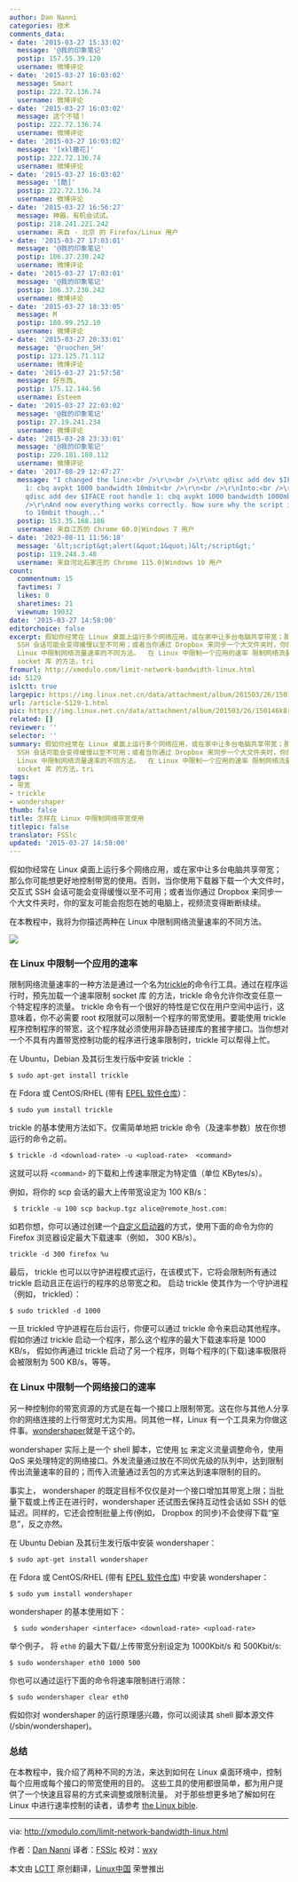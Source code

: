 ```yaml
---
author: Dan Nanni
categories: 技术
comments_data:
- date: '2015-03-27 15:33:02'
  message: '@我的印象笔记'
  postip: 157.55.39.120
  username: 微博评论
- date: '2015-03-27 16:03:02'
  message: Smart
  postip: 222.72.136.74
  username: 微博评论
- date: '2015-03-27 16:03:02'
  message: 这个不错！
  postip: 222.72.136.74
  username: 微博评论
- date: '2015-03-27 16:03:02'
  message: '[xkl撒花]'
  postip: 222.72.136.74
  username: 微博评论
- date: '2015-03-27 16:03:02'
  message: '[酷]'
  postip: 222.72.136.74
  username: 微博评论
- date: '2015-03-27 16:56:27'
  message: 神器，有机会试试。
  postip: 218.241.221.242
  username: 来自 - 北京 的 Firefox/Linux 用户
- date: '2015-03-27 17:03:01'
  message: '@我的印象笔记'
  postip: 106.37.230.242
  username: 微博评论
- date: '2015-03-27 17:03:01'
  message: '@我的印象笔记'
  postip: 106.37.230.242
  username: 微博评论
- date: '2015-03-27 18:33:05'
  message: M
  postip: 180.99.252.10
  username: 微博评论
- date: '2015-03-27 20:33:01'
  message: '@ruochen_SH'
  postip: 123.125.71.112
  username: 微博评论
- date: '2015-03-27 21:57:58'
  message: 好东西,
  postip: 175.12.144.56
  username: Esteem
- date: '2015-03-27 22:03:02'
  message: '@我的印象笔记'
  postip: 27.19.241.234
  username: 微博评论
- date: '2015-03-28 23:33:01'
  message: '@我的印象笔记'
  postip: 220.181.108.112
  username: 微博评论
- date: '2017-08-29 12:47:27'
  message: "I changed the line:<br />\r\n<br />\r\ntc qdisc add dev $IFACE root handle
    1: cbq avpkt 1000 bandwidth 10mbit<br />\r\n<br />\r\nInto:<br />\r\n<br />\r\ntc
    qdisc add dev $IFACE root handle 1: cbq avpkt 1000 bandwidth 1000mbit<br />\r\n<br
    />\r\nAnd now everything works correctly. Now sure why the script is hardcoded
    to 10mbit though..."
  postip: 153.35.168.186
  username: 来自江苏的 Chrome 60.0|Windows 7 用户
- date: '2023-08-11 11:56:18'
  message: '&lt;script&gt;alert(&quot;1&quot;)&lt;/script&gt;'
  postip: 119.248.3.48
  username: 来自河北石家庄的 Chrome 115.0|Windows 10 用户
count:
  commentnum: 15
  favtimes: 7
  likes: 0
  sharetimes: 21
  viewnum: 19032
date: '2015-03-27 14:58:00'
editorchoice: false
excerpt: 假如你经常在 Linux 桌面上运行多个网络应用，或在家中让多台电脑共享带宽；那么你可能想更好地控制带宽的使用。否则，当你使用下载器下载一个大文件时，交互式
  SSH 会话可能会变得缓慢以至不可用；或者当你通过 Dropbox 来同步一个大文件夹时，你的室友可能会抱怨在她的电脑上，视频流变得断断续续。 在本教程中，我将为你描述两种在
  Linux 中限制网络流量速率的不同方法。  在 Linux 中限制一个应用的速率 限制网络流量速率的一种方法是通过一个名为trickle的命令行工具。通过在程序运行时，预先加载一个速率限制
  socket 库 的方法，tri
fromurl: http://xmodulo.com/limit-network-bandwidth-linux.html
id: 5129
islctt: true
largepic: https://img.linux.net.cn/data/attachment/album/201503/26/150146k8rfz0ocerade1re.jpg
url: /article-5129-1.html
pic: https://img.linux.net.cn/data/attachment/album/201503/26/150146k8rfz0ocerade1re.jpg.thumb.jpg
related: []
reviewer: ''
selector: ''
summary: 假如你经常在 Linux 桌面上运行多个网络应用，或在家中让多台电脑共享带宽；那么你可能想更好地控制带宽的使用。否则，当你使用下载器下载一个大文件时，交互式
  SSH 会话可能会变得缓慢以至不可用；或者当你通过 Dropbox 来同步一个大文件夹时，你的室友可能会抱怨在她的电脑上，视频流变得断断续续。 在本教程中，我将为你描述两种在
  Linux 中限制网络流量速率的不同方法。  在 Linux 中限制一个应用的速率 限制网络流量速率的一种方法是通过一个名为trickle的命令行工具。通过在程序运行时，预先加载一个速率限制
  socket 库 的方法，tri
tags:
- 带宽
- trickle
- wondershaper
thumb: false
title: 怎样在 Linux 中限制网络带宽使用
titlepic: false
translator: FSSlc
updated: '2015-03-27 14:58:00'
---
```


假如你经常在 Linux 桌面上运行多个网络应用，或在家中让多台电脑共享带宽；那么你可能想更好地控制带宽的使用。否则，当你使用下载器下载一个大文件时，交互式 SSH 会话可能会变得缓慢以至不可用；或者当你通过 Dropbox 来同步一个大文件夹时，你的室友可能会抱怨在她的电脑上，视频流变得断断续续。


在本教程中，我将为你描述两种在 Linux 中限制网络流量速率的不同方法。


![](/data/attachment/album/201503/26/150146k8rfz0ocerade1re.jpg)


### 在 Linux 中限制一个应用的速率


限制网络流量速率的一种方法是通过一个名为[trickle](http://monkey.org/%7Emarius/trickle)的命令行工具。通过在程序运行时，预先加载一个速率限制 socket 库 的方法，trickle 命令允许你改变任意一个特定程序的流量。 trickle 命令有一个很好的特性是它仅在用户空间中运行，这意味着，你不必需要 root 权限就可以限制一个程序的带宽使用。要能使用 trickle 程序控制程序的带宽，这个程序就必须使用非静态链接库的套接字接口。当你想对一个不具有内置带宽控制功能的程序进行速率限制时，trickle 可以帮得上忙。


在 Ubuntu，Debian 及其衍生发行版中安装 trickle ：



```
$ sudo apt-get install trickle

```

在 Fdora 或 CentOS/RHEL (带有 [EPEL 软件仓库](http://linux.cn/article-2324-1.html))：



```
$ sudo yum install trickle

```

trickle 的基本使用方法如下。仅需简单地把 trickle 命令（及速率参数）放在你想运行的命令之前。



```
$ trickle -d <download-rate> -u <upload-rate>  <command> 

```

这就可以将 `<command>` 的下载和上传速率限定为特定值（单位 KBytes/s）。


例如，将你的 scp 会话的最大上传带宽设定为 100 KB/s：



```
 $ trickle -u 100 scp backup.tgz alice@remote_host.com:

```

如若你想，你可以通过创建一个[自定义启动器](http://xmodulo.com/create-desktop-shortcut-launcher-linux.html)的方式，使用下面的命令为你的 Firefox 浏览器设定最大下载速率（例如， 300 KB/s）。



```
trickle -d 300 firefox %u

```

最后， trickle 也可以以守护进程模式运行，在该模式下，它将会限制所有通过 trickle 启动且正在运行的程序的总带宽之和。 启动 trickle 使其作为一个守护进程（例如， trickled）：



```
$ sudo trickled -d 1000

```

一旦 trickled 守护进程在后台运行，你便可以通过 trickle 命令来启动其他程序。假如你通过 trickle 启动一个程序，那么这个程序的最大下载速率将是 1000 KB/s， 假如你再通过 trickle 启动了另一个程序，则每个程序的(下载)速率极限将会被限制为 500 KB/s，等等。


### 在 Linux 中限制一个网络接口的速率


另一种控制你的带宽资源的方式是在每一个接口上限制带宽。这在你与其他人分享你的网络连接的上行带宽时尤为实用。同其他一样，Linux 有一个工具来为你做这件事。[wondershaper](http://lartc.org/wondershaper/)就是干这个的。


wondershaper 实际上是一个 shell 脚本，它使用 [tc](http://lartc.org/manpages/tc.txt) 来定义流量调整命令，使用 QoS 来处理特定的网络接口。外发流量通过放在不同优先级的队列中，达到限制传出流量速率的目的；而传入流量通过丢包的方式来达到速率限制的目的。


事实上， wondershaper 的既定目标不仅仅是对一个接口增加其带宽上限；当批量下载或上传正在进行时，wondershaper 还试图去保持互动性会话如 SSH 的低延迟。同样的，它还会控制批量上传(例如， Dropbox 的同步)不会使得下载“窒息”，反之亦然。


在 Ubuntu Debian 及其衍生发行版中安装 wondershaper：



```
$ sudo apt-get install wondershaper

```

在 Fdora 或 CentOS/RHEL (带有 [EPEL 软件仓库](http://linux.cn/article-2324-1.html)) 中安装 wondershaper：



```
$ sudo yum install wondershaper 

```

wondershaper 的基本使用如下：



```
 $ sudo wondershaper <interface> <download-rate> <upload-rate> 

```

举个例子， 将 `eth0` 的最大下载/上传带宽分别设定为 1000Kbit/s 和 500Kbit/s:



```
$ sudo wondershaper eth0 1000 500 

```

你也可以通过运行下面的命令将速率限制进行消除：



```
$ sudo wondershaper clear eth0

```

假如你对 wondershaper 的运行原理感兴趣，你可以阅读其 shell 脚本源文件(/sbin/wondershaper)。


### 总结


在本教程中，我介绍了两种不同的方法，来达到如何在 Linux 桌面环境中，控制每个应用或每个接口的带宽使用的目的。 这些工具的使用都很简单，都为用户提供了一个快速且容易的方式来调整或限制流量。 对于那些想更多地了解如何在 Linux 中进行速率控制的读者，请参考 [the Linux bible](http://www.lartc.org/lartc.html).




---


via: <http://xmodulo.com/limit-network-bandwidth-linux.html>


作者：[Dan Nanni](http://xmodulo.com/author/nanni) 译者：[FSSlc](https://github.com/FSSlc) 校对：[wxy](https://github.com/wxy)


本文由 [LCTT](https://github.com/LCTT/TranslateProject) 原创翻译，[Linux中国](http://linux.cn/) 荣誉推出